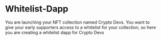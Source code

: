 # Whitelist-Dapp
You are launching your NFT collection named Crypto Devs. You want to give your early supporters access to a whitelist for your collection, so here you are creating a whitelist dapp for Crypto Devs
